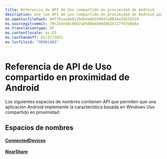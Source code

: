 ```yaml
---
title: Referencia de API de Uso compartido en proximidad de Android
description: Use las API de uso compartido en proximidad de Android para permitir que la aplicación para Android implemente la característica de uso compartido en proximidad basada en Windows.
ms.openlocfilehash: b9770cea9e01194b4a0b550947a0638a31b7d318
ms.sourcegitcommit: 79c254e48c00d7a050864b90ddb2b727f67b0e8a
ms.translationtype: HT
ms.contentlocale: es-ES
ms.lasthandoff: 01/27/2021
ms.locfileid: "98901403"
---
```

# <a name="android-nearby-sharing-api-reference"></a>Referencia de API de Uso compartido en proximidad de Android

Los siguientes espacios de nombres contienen API que permiten que una aplicación Android implemente la característica basada en Windows Uso compartido en proximidad.

## <a name="namespaces"></a>Espacios de nombres

#### <a name="connecteddevices"></a>[ConnectedDevices](/java/api/com.microsoft.connecteddevices)
#### <a name="nearshare"></a>[NearShare](/java/api/com.microsoft.connecteddevices.remotesystems.commanding.nearshare)